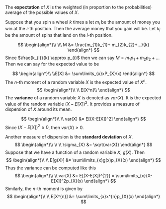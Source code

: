 The **expectation** of $X$ is the weighted (in proportion to the probabilities) average of the possible values of $X$.

Suppose that you spin a wheel $k$ times a let $m_{i}$ be the amount of money you win at the $i$-th position. Then the average money that you gain will be.  Let $k_{i}$ be the amount of spins that land on the $i$-th position.

$$
\begin{align*}\\
\\\ M &= \frac{m_{1}k_{1}+ m_{2}k_{2}+...}{k}
\end{align*}
$$
Since $\frac{k_{i}}{k} \approx p_{i}$ then we can say $M = m_{1}p_{1}+m_{2}p_{2}+...$ Then we can say for the expected value to be 

$$
\begin{align*}\\
\\E[X] &= \sum\limits_{x}xP_{X}(x)
\end{align*}
$$
The $n$-th moment of a random variable $X$ is the expected value of $X^n$.
$$
\begin{align*}\\
\\ E[X^n]\\
\end{align*}
$$
The **variance** of a random variable $X$ is denoted as $var(X)$. It is the expected value of the random variable $(X-E[X])^2$. It provides a measure of dispersion of $X$ around its mean.

$$
\begin{align*}\\
\\ var(X) &= E[(X-E[X])^2]
\end{align*}
$$
Since $(X-E[X])^{2}\geq 0$, then $var(X) \geq 0$. 

Another measure of dispersion is the **standard deviation** of $X$.
$$
\begin{align*}\\
\\
\\ \sigma_{X} &= \sqrt{var(X)}
\end{align*}
$$
Suppose that we have a function of a random variable $X$, $g(X)$. Then 
$$
\begin{align*}\\
\\ E[g(X)] &= \sum\limits_{x}g(x)p_{X}(x)
\end{align*}
$$
Thus the variance can be computed like this
$$
\begin{align*}\\
\\ var(X) &= E[(X-E[X])^{2}] = \sum\limits_{x}(X-E[X])^2p_{X}(x) 
\end{align*}
$$
Similarly, the $n$-th moment is given by
$$
\begin{align*}\\
\\ E[X^{n}] &= \sum\limits_{x}x^{n}p_{X}(x)
\end{align*}
$$
